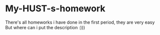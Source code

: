 # My-HUST-s-homework
There's all homeworks i have done in the first period, they are very easy <br>
But where can i put the description :)))
